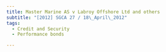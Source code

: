 ```yaml
---
title: Master Marine AS v Labroy Offshore Ltd and others
subtitle: "[2012] SGCA 27 / 18\_April\_2012"
tags:
  - Credit and Security
  - Performance bonds

---
```



